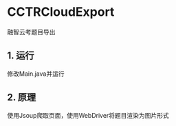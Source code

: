 # CCTRCloudExport

融智云考题目导出



## 1. 运行

修改Main.java并运行

## 2. 原理

使用Jsoup爬取页面，使用WebDriver将题目渲染为图片形式